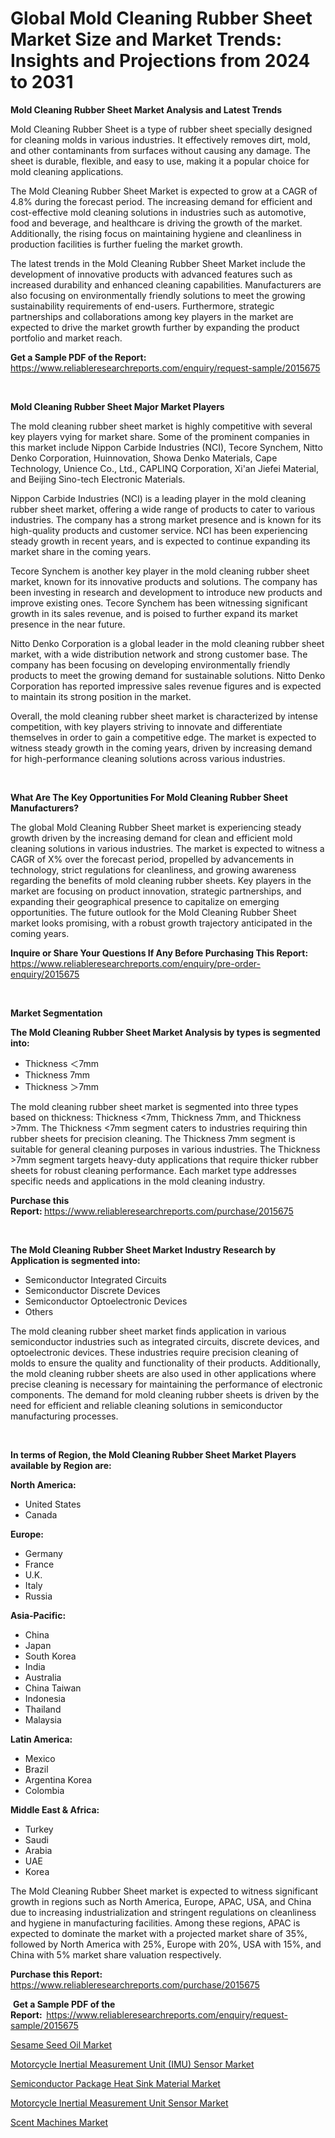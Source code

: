 <p><h1>Global Mold Cleaning Rubber Sheet Market Size and Market Trends: Insights and Projections from 2024 to 2031</h1></p><p><strong>Mold Cleaning Rubber Sheet Market Analysis and Latest Trends</strong></p>
<p><p>Mold Cleaning Rubber Sheet is a type of rubber sheet specially designed for cleaning molds in various industries. It effectively removes dirt, mold, and other contaminants from surfaces without causing any damage. The sheet is durable, flexible, and easy to use, making it a popular choice for mold cleaning applications.</p><p>The Mold Cleaning Rubber Sheet Market is expected to grow at a CAGR of 4.8% during the forecast period. The increasing demand for efficient and cost-effective mold cleaning solutions in industries such as automotive, food and beverage, and healthcare is driving the growth of the market. Additionally, the rising focus on maintaining hygiene and cleanliness in production facilities is further fueling the market growth.</p><p>The latest trends in the Mold Cleaning Rubber Sheet Market include the development of innovative products with advanced features such as increased durability and enhanced cleaning capabilities. Manufacturers are also focusing on environmentally friendly solutions to meet the growing sustainability requirements of end-users. Furthermore, strategic partnerships and collaborations among key players in the market are expected to drive the market growth further by expanding the product portfolio and market reach.</p></p>
<p><strong>Get a Sample PDF of the Report:&nbsp;</strong> <a href="https://www.reliableresearchreports.com/enquiry/request-sample/2015675">https://www.reliableresearchreports.com/enquiry/request-sample/2015675</a></p>
<p>&nbsp;</p>
<p><strong>Mold Cleaning Rubber Sheet Major Market Players</strong></p>
<p><p>The mold cleaning rubber sheet market is highly competitive with several key players vying for market share. Some of the prominent companies in this market include Nippon Carbide Industries (NCI), Tecore Synchem, Nitto Denko Corporation, Huinnovation, Showa Denko Materials, Cape Technology, Unience Co., Ltd., CAPLINQ Corporation, Xi'an Jiefei Material, and Beijing Sino-tech Electronic Materials.</p><p>Nippon Carbide Industries (NCI) is a leading player in the mold cleaning rubber sheet market, offering a wide range of products to cater to various industries. The company has a strong market presence and is known for its high-quality products and customer service. NCI has been experiencing steady growth in recent years, and is expected to continue expanding its market share in the coming years.</p><p>Tecore Synchem is another key player in the mold cleaning rubber sheet market, known for its innovative products and solutions. The company has been investing in research and development to introduce new products and improve existing ones. Tecore Synchem has been witnessing significant growth in its sales revenue, and is poised to further expand its market presence in the near future.</p><p>Nitto Denko Corporation is a global leader in the mold cleaning rubber sheet market, with a wide distribution network and strong customer base. The company has been focusing on developing environmentally friendly products to meet the growing demand for sustainable solutions. Nitto Denko Corporation has reported impressive sales revenue figures and is expected to maintain its strong position in the market.</p><p>Overall, the mold cleaning rubber sheet market is characterized by intense competition, with key players striving to innovate and differentiate themselves in order to gain a competitive edge. The market is expected to witness steady growth in the coming years, driven by increasing demand for high-performance cleaning solutions across various industries.</p></p>
<p>&nbsp;</p>
<p><strong>What Are The Key Opportunities For Mold Cleaning Rubber Sheet Manufacturers?</strong></p>
<p><p>The global Mold Cleaning Rubber Sheet market is experiencing steady growth driven by the increasing demand for clean and efficient mold cleaning solutions in various industries. The market is expected to witness a CAGR of X% over the forecast period, propelled by advancements in technology, strict regulations for cleanliness, and growing awareness regarding the benefits of mold cleaning rubber sheets. Key players in the market are focusing on product innovation, strategic partnerships, and expanding their geographical presence to capitalize on emerging opportunities. The future outlook for the Mold Cleaning Rubber Sheet market looks promising, with a robust growth trajectory anticipated in the coming years.</p></p>
<p><strong>Inquire or Share Your Questions If Any Before Purchasing This Report:</strong> <a href="https://www.reliableresearchreports.com/enquiry/pre-order-enquiry/2015675">https://www.reliableresearchreports.com/enquiry/pre-order-enquiry/2015675</a></p>
<p>&nbsp;</p>
<p><strong>Market Segmentation</strong></p>
<p><strong>The Mold Cleaning Rubber Sheet Market Analysis by types is segmented into:</strong></p>
<p><ul><li>Thickness ＜7mm</li><li>Thickness 7mm</li><li>Thickness ＞7mm</li></ul></p>
<p><p>The mold cleaning rubber sheet market is segmented into three types based on thickness: Thickness <7mm, Thickness 7mm, and Thickness >7mm. The Thickness <7mm segment caters to industries requiring thin rubber sheets for precision cleaning. The Thickness 7mm segment is suitable for general cleaning purposes in various industries. The Thickness >7mm segment targets heavy-duty applications that require thicker rubber sheets for robust cleaning performance. Each market type addresses specific needs and applications in the mold cleaning industry.</p></p>
<p><strong>Purchase this Report:&nbsp;</strong><a href="https://www.reliableresearchreports.com/purchase/2015675">https://www.reliableresearchreports.com/purchase/2015675</a></p>
<p>&nbsp;</p>
<p><strong>The Mold Cleaning Rubber Sheet Market Industry Research by Application is segmented into:</strong></p>
<p><ul><li>Semiconductor Integrated Circuits</li><li>Semiconductor Discrete Devices</li><li>Semiconductor Optoelectronic Devices</li><li>Others</li></ul></p>
<p><p>The mold cleaning rubber sheet market finds application in various semiconductor industries such as integrated circuits, discrete devices, and optoelectronic devices. These industries require precision cleaning of molds to ensure the quality and functionality of their products. Additionally, the mold cleaning rubber sheets are also used in other applications where precise cleaning is necessary for maintaining the performance of electronic components. The demand for mold cleaning rubber sheets is driven by the need for efficient and reliable cleaning solutions in semiconductor manufacturing processes.</p></p>
<p>&nbsp;</p>
<p><strong>In terms of Region, the Mold Cleaning Rubber Sheet Market Players available by Region are:</strong></p>
<p>
    <p> <strong> North America: </strong>
        <ul>
            <li>United States</li>
            <li>Canada</li>
        </ul>
        </p> 
    <p> <strong> Europe: </strong>
        <ul>
            <li>Germany</li>
            <li>France</li>
            <li>U.K.</li>
            <li>Italy</li>
            <li>Russia</li>
        </ul>
        </p> 
    <p> <strong> Asia-Pacific: </strong>
        <ul>
            <li>China</li>
            <li>Japan</li>
            <li>South Korea</li>
            <li>India</li>
            <li>Australia</li>
            <li>China Taiwan</li>
            <li>Indonesia</li>
            <li>Thailand</li>
            <li>Malaysia</li>
        </ul>
        </p> 
    <p> <strong> Latin America: </strong>
        <ul>
            <li>Mexico</li>
            <li>Brazil</li>
            <li>Argentina Korea</li>
            <li>Colombia</li>
        </ul>
        </p> 
    <p> <strong> Middle East & Africa: </strong>
        <ul>
            <li>Turkey</li>
            <li>Saudi</li>
            <li>Arabia</li>
            <li>UAE</li>
            <li>Korea</li>
        </ul>
    </p>
    </p>
<p><p>The Mold Cleaning Rubber Sheet market is expected to witness significant growth in regions such as North America, Europe, APAC, USA, and China due to increasing industrialization and stringent regulations on cleanliness and hygiene in manufacturing facilities. Among these regions, APAC is expected to dominate the market with a projected market share of 35%, followed by North America with 25%, Europe with 20%, USA with 15%, and China with 5% market share valuation respectively.</p></p>
<p><strong>Purchase this Report: </strong><a href="https://www.reliableresearchreports.com/purchase/2015675">https://www.reliableresearchreports.com/purchase/2015675</a></p>
<p>&nbsp;<strong>Get a Sample PDF of the Report:&nbsp;&nbsp;</strong><a href="https://www.reliableresearchreports.com/enquiry/request-sample/2015675">https://www.reliableresearchreports.com/enquiry/request-sample/2015675</a></p>
<p><strong></strong></p>
<p><p><a href="https://view.publitas.com/reportprime-1/sesame-seed-oil-market-research-report-provides-thorough-industry-overview-which-offers-an-in-depth-analysis-of-product-trends-and-new-market-divisions/">Sesame Seed Oil Market</a></p><p><a href="https://sore-arch-6db.notion.site/Motorcycle-Inertial-Measurement-Unit-IMU-Sensor-Market-Size-Growth-Outlook-from-2024-to-2031-pro-1b15a1e258ca4aecacb9dd95739ce37c">Motorcycle Inertial Measurement Unit (IMU) Sensor Market</a></p><p><a href="https://github.com/Sherrillcrooksxa8i18ucf2m/Market-Research-Report-List-1/blob/main/semiconductor-package-heat-sink-material-market.md">Semiconductor Package Heat Sink Material Market</a></p><p><a href="https://confirmed-shield-e13.notion.site/Motorcycle-Inertial-Measurement-Unit-Sensor-Market-Insights-Market-Players-and-Forecast-Till-2031-56aba8d6c67f4adcbd0ce1a7e93cbafb">Motorcycle Inertial Measurement Unit Sensor Market</a></p><p><a href="https://view.publitas.com/reportprime-1/scent-machines-market-provides-a-comprehensive-analysis-including-a-macro-overview-of-the-market-as-well-as-micro-details-such-as-market-size-and-competitive-landscape/">Scent Machines Market</a></p></p>